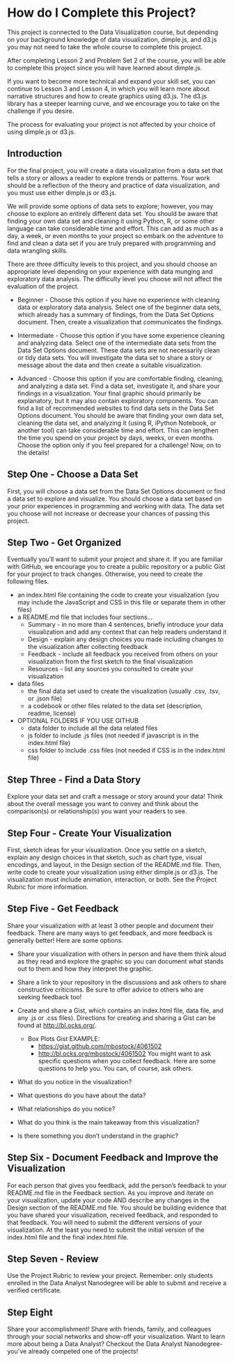 # How do I Complete this Project?
This project is connected to the Data Visualization course, but depending on your background knowledge of data visualization, dimple.js, and d3.js you may not need to take the whole course to complete this project.

After completing Lesson 2 and Problem Set 2 of the course, you will be able to complete this project since you will have learned about dimple.js.

If you want to become more technical and expand your skill set, you can continue to Lesson 3 and Lesson 4, in which you will learn more about narrative structures and how to create graphics using d3.js. The d3.js library has a steeper learning curve, and we encourage you to take on the challenge if you desire.

The process for evaluating your project is not affected by your choice of using dimple.js or d3.js.

## Introduction
For the final project, you will create a data visualization from a data set that tells a story or allows a reader to explore trends or patterns. Your work should be a reflection of the theory and practice of data visualization, and you must use either dimple.js or d3.js.

We will provide some options of data sets to explore; however, you may choose to explore an entirely different data set. You should be aware that finding your own data set and cleaning it using Python, R, or some other language can take considerable time and effort. This can add as much as a day, a week, or even months to your project so embark on the adventure to find and clean a data set if you are truly prepared with programming and data wrangling skills.

There are three difficulty levels to this project, and you should choose an appropriate level depending on your experience with data munging and exploratory data analysis. The difficulty level you choose will not affect the evaluation of the project.

* Beginner - Choose this option if you have no experience with cleaning data or exploratory data analysis.
Select one of the beginner data sets, which already has a summary of findings, from the Data Set Options document. Then, create a visualization that communicates the findings.

* Intermediate - Choose this option if you have some experience cleaning and analyzing data.
Select one of the intermediate data sets from the Data Set Options document. These data sets are not necessarily clean or tidy data sets. You will investigate the data set to share a story or message about the data and then create a suitable visualization.

* Advanced - Choose this option if you are comfortable finding, cleaning, and analyzing a data set.
Find a data set, investigate it, and share your findings in a visualization. Your final graphic should primarily be explanatory, but it may also contain exploratory components. You can find a list of recommended websites to find data sets in the Data Set Options document. You should be aware that finding your own data set, cleaning the data set, and analyzing it (using R, iPython Notebook, or another tool) can take considerable time and effort. This can lengthen the time you spend on your project by days, weeks, or even months. Choose the option only if you feel prepared for a challenge!
Now, on to the details!

## Step One - Choose a Data Set
First, you will choose a data set from the Data Set Options document or find a data set to explore and visualize. You should choose a data set based on your prior experiences in programming and working with data. The data set you choose will not increase or decrease your chances of passing this project.

## Step Two - Get Organized
Eventually you’ll want to submit your project and share it. If you are familiar with GitHub, we encourage you to create a public repository or a public Gist for your project to track changes. Otherwise, you need to create the following files.

* an index.html file containing the code to create your visualization (you may include the JavaScript and CSS in this file or separate them in other files)
* a README.md file that includes four sections...
    * Summary - in no more than 4 sentences, briefly introduce your data visualization and add any context that can help readers understand it
    * Design - explain any design choices you made including changes to the visualization after collecting feedback
    * Feedback - include all feedback you received from others on your visualization from the first sketch to the final visualization
    * Resources - list any sources you consulted to create your visualization
* data files
    * the final data set used to create the visualization (usually .csv, .tsv, or .json file)
    * a codebook or other files related to the data set (description, readme, license)
* OPTIONAL FOLDERS IF YOU USE GITHUB
    * data folder to include all the data related files
    * js folder to include .js files (not needed if javascript is in the index.html file)
    * css folder to include .css files (not needed if CSS is in the index.html file)

## Step Three - Find a Data Story
Explore your data set and craft a message or story around your data! Think about the overall message you want to convey and think about the comparison(s) or relationship(s) you want your readers to see.

## Step Four - Create Your Visualization
First, sketch ideas for your visualization. Once you settle on a sketch, explain any design choices in that sketch, such as chart type, visual encodings, and layout, in the Design section of the README.md file. Then, write code to create your visualization using either dimple.js or d3.js. The visualization must include animation, interaction, or both. See the Project Rubric for more information.

## Step Five - Get Feedback
Share your visualization with at least 3 other people and document their feedback. There are many ways to get feedback, and more feedback is generally better! Here are some options.

* Share your visualization with others in person and have them think aloud as they read and explore the graphic so you can document what stands out to them and how they interpret the graphic.
* Share a link to your repository in the discussions and ask others to share constructive criticisms. Be sure to offer advice to others who are seeking feedback too!
* Create and share a Gist, which contains an index.html file, data file, and any .js or .css files). Directions for creating and sharing a Gist can be found at http://bl.ocks.org/.

    * Box Plots Gist EXAMPLE:
        * https://gist.github.com/mbostock/4061502
        * http://bl.ocks.org/mbostock/4061502
You might want to ask specific questions when you collect feedback. Here are some questions to help you. You can, of course, ask others.

* What do you notice in the visualization?
* What questions do you have about the data?
* What relationships do you notice?
* What do you think is the main takeaway from this visualization?
* Is there something you don’t understand in the graphic?


## Step Six - Document Feedback and Improve the Visualization
For each person that gives you feedback, add the person’s feedback to your README.md file in the Feedback section. As you improve and iterate on your visualization, update your code AND describe any changes in the Design section of the README.md file. You should be building evidence that you have shared your visualization, received feedback, and responded to that feedback. You will need to submit the different versions of your visualization. At the least you need to submit the initial version of the index.html file and the final index.html file.

## Step Seven - Review
Use the Project Rubric to review your project. Remember: only students enrolled in the Data Analyst Nanodegree will be able to submit and receive a verified certificate.

## Step Eight
Share your accomplishment! Share with friends, family, and colleagues through your social networks and show-off your visualization. Want to learn more about being a Data Analyst? Checkout the Data Analyst Nanodegree- you've already competed one of the projects!